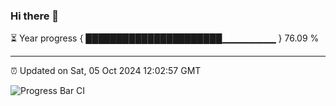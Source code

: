 ### Hi there 👋

⏳ Year progress { ██████████████████████▁▁▁▁▁▁▁▁ } 76.09 %

---

⏰ Updated on Sat, 05 Oct 2024 12:02:57 GMT

![Progress Bar CI](https://github.com/EinsPommes/EinsPommes/blob/main/.github/workflows/main.yml)
